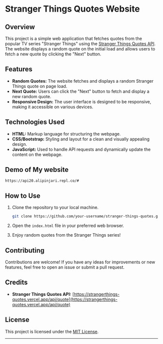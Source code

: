 # Stranger Things Quotes Website

## Overview

This project is a simple web application that fetches quotes from the popular TV series "Stranger Things" using the [Stranger Things Quotes API](https://strangerthings-quotes.vercel.app/api/quote). The website displays a random quote on the initial load and allows users to fetch a new quote by clicking the "Next" button.

## Features

- **Random Quotes:** The website fetches and displays a random Stranger Things quote on page load.
- **Next Quote:** Users can click the "Next" button to fetch and display a new random quote.
- **Responsive Design:** The user interface is designed to be responsive, making it accessible on various devices.

## Technologies Used

- **HTML:** Markup language for structuring the webpage.
- **CSS/Bootstrap:** Styling and layout for a clean and visually appealing design.
- **JavaScript:** Used to handle API requests and dynamically update the content on the webpage.
  
## Demo of My website
   ``` https://api20.alipinjari.repl.co/# ```
## How to Use

1. Clone the repository to your local machine.
   ```bash
   git clone https://github.com/your-username/stranger-things-quotes.git
   ```

2. Open the `index.html` file in your preferred web browser.

3. Enjoy random quotes from the Stranger Things series!

## Contributing

Contributions are welcome! If you have any ideas for improvements or new features, feel free to open an issue or submit a pull request.

## Credits

- **Stranger Things Quotes API:** [https://strangerthings-quotes.vercel.app/api/quote](https://strangerthings-quotes.vercel.app/api/quote)

## License

This project is licensed under the [MIT License](LICENSE).

---
